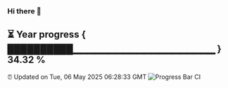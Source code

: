 ### Hi there 👋
⏳ Year progress { ██████████▁▁▁▁▁▁▁▁▁▁▁▁▁▁▁▁▁▁▁▁ } 34.32 %
---
⏰ Updated on Tue, 06 May 2025 06:28:33 GMT
![Progress Bar CI](https://github.com/liununu/liununu/workflows/Progress%20Bar%20CI/badge.svg)
